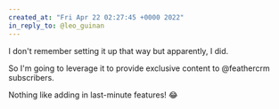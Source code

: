 ```yaml
---
created_at: "Fri Apr 22 02:27:45 +0000 2022"
in_reply_to: @leo_guinan
---
```


I don't remember setting it up that way but apparently, I did.

So I'm going to leverage it to provide exclusive content to @feathercrm subscribers.

Nothing like adding in last-minute features! 😂